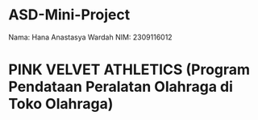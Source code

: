 # ASD-Mini-Project
Nama: Hana Anastasya Wardah
NIM: 2309116012
# PINK VELVET ATHLETICS (Program Pendataan Peralatan Olahraga di Toko Olahraga)
